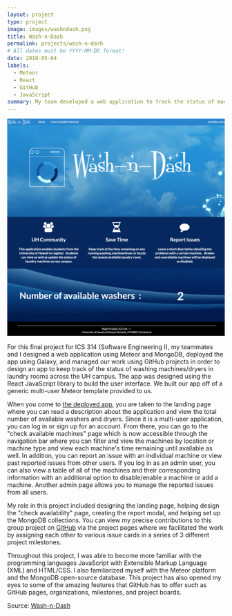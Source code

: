 ```yaml
---
layout: project
type: project
image: images/washndash.png
title: Wash-n-Dash
permalink: projects/wash-n-dash
# All dates must be YYYY-MM-DD format!
date: 2018-05-04
labels:
  - Meteor
  - React
  - GitHub
  - JavaScript
summary: My team developed a web application to track the status of machines in laundry rooms around the University of Hawaii.
---
```

<img class="ui medium right floated rounded image" src="../images/washndash.png">

For this final project for ICS 314 (Software Engineering I), my teammates and I designed a web application using Meteor and MongoDB, deployed the app using Galaxy, and managed our work using GitHub projects in order to design an app to keep track of the status of washing machines/dryers in laundry rooms across the UH campus.  The app was designed using the React JavaScript library to build the user interface.  We built our app off of a generic multi-user Meteor template provided to us. 

When you come to [the deployed app](http://washndash.meteorapp.com/#/), you are taken to the landing page where you can read a description about the application and view the total number of available washers and dryers. Since it is a multi-user application, you can log in or sign up for an account. From there, you can go to the "check available machines" page which is now accessible through the navigation bar where you can filter and view the machines by location or machine type and view each machine's time remaining until available as well.  In addition, you can report an issue with an individual machine or view past reported issues from other users. If you log in as an admin user, you can also view a table of all of the machines and their corresponding information with an additional option to disable/enable a machine or add a machine. Another admin page allows you to manage the reported issues from all users. 

My role in this project included designing the landing page, helping design the "check availability" page, creating the report modal, and helping set up the MongoDB collections. You can view my precise contributions to this group project on [GitHub](https://github.com/wash-n-dash) via the project pages where we facilitated the work by assigning each other to various issue cards in a series of 3 different project milestones.  

Throughout this project, I was able to become more familiar with the programming languages JavaScript with Extensible Markup Language (XML) and HTML/CSS.  I also familiarized myself with the Meteor platform and the MongoDB open-source database. This project has also opened my eyes to some of the amazing features that GitHub has to offer such as GitHub pages, organizations, milestones, and project boards. 

Source: <a href="https://github.com/wash-n-dash"><i class="large github icon "></i>Wash-n-Dash</a>

